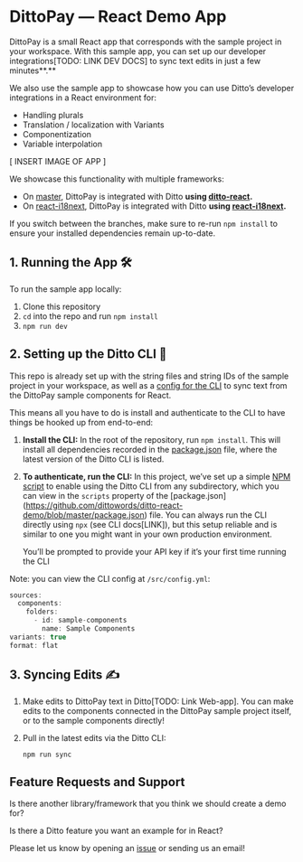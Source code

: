 # DittoPay — React Demo App

DittoPay is a small React app that corresponds with the sample project in your workspace. With this sample app, you can set up our developer integrations[TODO: LINK DEV DOCS] to sync text edits in just a few minutes**.**

We also use the sample app to showcase how you can use Ditto’s developer integrations in a React environment for:

- Handling plurals
- Translation / localization with Variants
- Componentization
- Variable interpolation

[ INSERT IMAGE OF APP ]

We showcase this functionality with multiple frameworks:

- On [master](https://github.com/dittowords/ditto-demo/tree/master), DittoPay is integrated with Ditto **using [ditto-react](https://github.com/dittowords/ditto-react).**
- On [react-i18next](https://github.com/dittowords/ditto-demo/tree/react-i18next), DittoPay is integrated with Ditto **using [react-i18next](https://react.i18next.com/).**

If you switch between the branches, make sure to re-run `npm install` to ensure your installed dependencies remain up-to-date.

## 1. Running the App 🛠

To run the sample app locally:

1. Clone this repository
2. `cd` into the repo and run `npm install`
3. `npm run dev`

## 2. Setting up the Ditto CLI 🤖

This repo is already set up with the string files and string IDs of the sample project in your workspace, as well as a [config for the CLI](https://github.com/dittowords/ditto-react-demo/blob/master/src/ditto/config.yml) to sync text from the DittoPay sample components for React.

This means all you have to do is install and authenticate to the CLI to have things be hooked up from end-to-end:

1. **Install the CLI:** In the root of the repository, run `npm install`. This will install all dependencies recorded in the [package.json](https://github.com/dittowords/ditto-react-demo/blob/master/package.json) file, where the latest version of the Ditto CLI is listed.

2. **To authenticate, run the CLI:**
   In this project, we’ve set up a simple [NPM script](https://docs.npmjs.com/cli/v10/using-npm/scripts) to enable using the Ditto CLI from any subdirectory, which you can view in the `scripts` property of the [package.json] (https://github.com/dittowords/ditto-react-demo/blob/master/package.json) file. You can always run the CLI directly using `npx` (see CLI docs[LINK]), but this setup reliable and is similar to one you might want in your own production environment.

   You’ll be prompted to provide your API key if it’s your first time running the CLI

Note: you can view the CLI config at `/src/config.yml`:

```jsx
sources:
  components:
    folders:
      - id: sample-components
        name: Sample Components
variants: true
format: flat
```

## 3. Syncing Edits ✍️

1. Make edits to DittoPay text in Ditto[TODO: Link Web-app]. You can make edits to the components connected in the DittoPay sample project itself, or to the sample components directly!
2. Pull in the latest edits via the Ditto CLI:

   `npm run sync`

## Feature Requests and Support

Is there another library/framework that you think we should create a demo for?

Is there a Ditto feature you want an example for in React?

Please let us know by opening an [issue](https://github.com/dittowords/ditto-react-demo/issues) or sending us an email!
